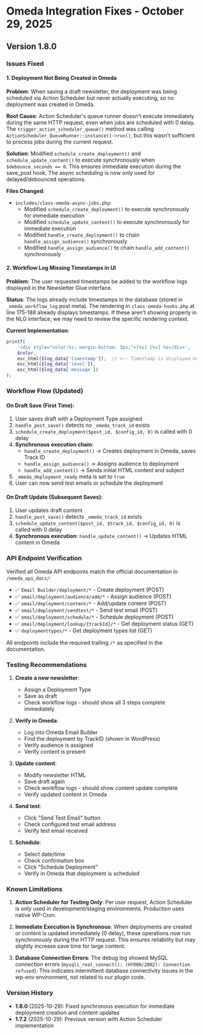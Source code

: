 # Omeda Integration Fixes - October 29, 2025

## Version 1.8.0

### Issues Fixed

#### 1. Deployment Not Being Created in Omeda
**Problem**: When saving a draft newsletter, the deployment was being scheduled via Action Scheduler but never actually executing, so no deployment was created in Omeda.

**Root Cause**: Action Scheduler's queue runner doesn't execute immediately during the same HTTP request, even when jobs are scheduled with 0 delay. The `trigger_action_scheduler_queue()` method was calling `ActionScheduler_QueueRunner::instance()->run()`, but this wasn't sufficient to process jobs during the current request.

**Solution**: Modified `schedule_create_deployment()` and `schedule_update_content()` to execute synchronously when `$debounce_seconds == 0`. This ensures immediate execution during the save_post hook. The async scheduling is now only used for delayed/debounced operations.

**Files Changed**:
- `includes/class-omeda-async-jobs.php`:
  - Modified `schedule_create_deployment()` to execute synchronously for immediate execution
  - Modified `schedule_update_content()` to execute synchronously for immediate execution  
  - Modified `handle_create_deployment()` to chain `handle_assign_audience()` synchronously
  - Modified `handle_assign_audience()` to chain `handle_add_content()` synchronously

#### 2. Workflow Log Missing Timestamps in UI
**Problem**: The user requested timestamps be added to the workflow logs displayed in the Newsletter Glue interface.

**Status**: The logs already include timestamps in the database (stored in `_omeda_workflow_log` post meta). The rendering in `class-omeda-hooks.php` at line 175-188 already displays timestamps. If these aren't showing properly in the NLG interface, we may need to review the specific rendering context.

**Current Implementation**:
```php
printf(
    '<div style="color:%s; margin-bottom: 3px;">[%s] [%s] %s</div>',
    $color,
    esc_html($log_data['timestamp']),  // <-- Timestamp is displayed here
    esc_html($log_data['level']),
    esc_html($log_data['message'])
);
```

### Workflow Flow (Updated)

#### On Draft Save (First Time):
1. User saves draft with a Deployment Type assigned
2. `handle_post_save()` detects no `_omeda_track_id` exists
3. `schedule_create_deployment($post_id, $config_id, 0)` is called with 0 delay
4. **Synchronous execution chain**:
   - `handle_create_deployment()` → Creates deployment in Omeda, saves Track ID
   - `handle_assign_audience()` → Assigns audience to deployment
   - `handle_add_content()` → Sends initial HTML content and subject
5. `_omeda_deployment_ready` meta is set to `true`
6. User can now send test emails or schedule the deployment

#### On Draft Update (Subsequent Saves):
1. User updates draft content
2. `handle_post_save()` detects `_omeda_track_id` exists
3. `schedule_update_content($post_id, $track_id, $config_id, 0)` is called with 0 delay
4. **Synchronous execution**: `handle_update_content()` → Updates HTML content in Omeda

### API Endpoint Verification

Verified all Omeda API endpoints match the official documentation in `/omeda_api_docs/`:
- ✅ `Email Builder/deployment/*` - Create deployment (POST)
- ✅ `omail/deployment/audience/add/*` - Assign audience (POST)
- ✅ `omail/deployment/content/*` - Add/update content (POST)
- ✅ `omail/deployment/sendtest/*` - Send test email (POST)
- ✅ `omail/deployment/schedule/*` - Schedule deployment (POST)
- ✅ `omail/deployment/lookup/{trackId}/*` - Get deployment status (GET)
- ✅ `deploymenttypes/*` - Get deployment types list (GET)

All endpoints include the required trailing `/*` as specified in the documentation.

### Testing Recommendations

1. **Create a new newsletter**:
   - Assign a Deployment Type
   - Save as draft
   - Check workflow logs - should show all 3 steps complete immediately

2. **Verify in Omeda**:
   - Log into Omeda Email Builder
   - Find the deployment by TrackID (shown in WordPress)
   - Verify audience is assigned
   - Verify content is present

3. **Update content**:
   - Modify newsletter HTML
   - Save draft again
   - Check workflow logs - should show content update complete
   - Verify updated content in Omeda

4. **Send test**:
   - Click "Send Test Email" button
   - Check configured test email address
   - Verify test email received

5. **Schedule**:
   - Select date/time
   - Check confirmation box
   - Click "Schedule Deployment"
   - Verify in Omeda that deployment is scheduled

### Known Limitations

1. **Action Scheduler for Testing Only**: Per user request, Action Scheduler is only used in development/staging environments. Production uses native WP-Cron.

2. **Immediate Execution is Synchronous**: When deployments are created or content is updated immediately (0 delay), these operations now run synchronously during the HTTP request. This ensures reliability but may slightly increase save time for large content.

3. **Database Connection Errors**: The debug log showed MySQL connection errors (`mysqli_real_connect(): (HY000/2002): Connection refused`). This indicates intermittent database connectivity issues in the wp-env environment, not related to our plugin code.

### Version History

- **1.8.0** (2025-10-29): Fixed synchronous execution for immediate deployment creation and content updates
- **1.7.2** (2025-10-29): Previous version with Action Scheduler implementation
